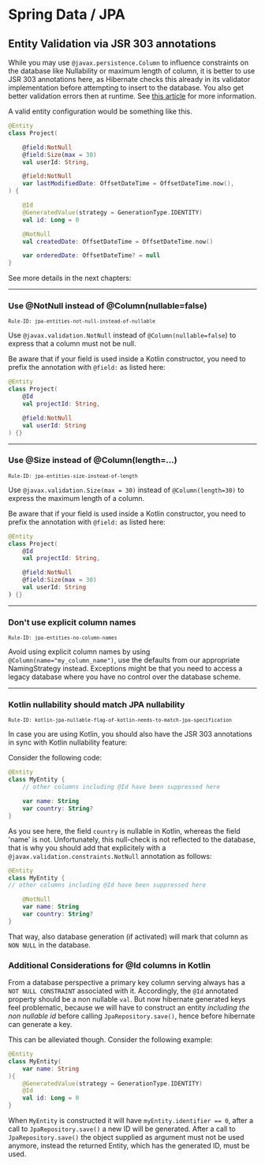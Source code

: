 
# Spring Data / JPA

## Entity Validation via JSR 303 annotations

While you may use `@javax.persistence.Column` to influence constraints on the database like Nullability or maximum
length of column, it is better to use JSR 303 annotations here, as Hibernate checks this already in its validator
implementation before attempting to insert to the database. You also get better validation errors then at runtime.
See [this article](https://www.baeldung.com/hibernate-notnull-vs-nullable) for more information.

A valid entity configuration would be something like this.

````kotlin
@Entity
class Project(

    @field:NotNull
    @field:Size(max = 30)
    val userId: String,

    @field:NotNull
    var lastModifiedDate: OffsetDateTime = OffsetDateTime.now(),
) {

    @Id
    @GeneratedValue(strategy = GenerationType.IDENTITY)
    val id: Long = 0

    @NotNull
    val createdDate: OffsetDateTime = OffsetDateTime.now()

    var orderedDate: OffsetDateTime? = null
}
````

See more details in the next chapters:

---
<a id="jpa-entities-not-null-instead-of-nullable"></a>
### Use @NotNull instead of @Column(nullable=false)
<sup>`Rule-ID: jpa-entities-not-null-instead-of-nullable`</sup>

Use `@javax.validation.NotNull` instead of `@Column(nullable=false`) to express that a column must not be null.

Be aware that if your field is used inside a Kotlin constructor, you need to prefix the annotation with `@field:`
as listed here:

````kotlin
@Entity
class Project(
    @Id
    val projectId: String,

    @field:NotNull
    val userId: String
) {}
````

---
<a id="jpa-entities-size-instead-of-length"></a>
### Use @Size instead of @Column(length=...)
<sup>`Rule-ID: jpa-entities-size-instead-of-length`</sup>

Use `@javax.validation.Size(max = 30)` instead of `@Column(length=30)` to express the maximum length of a column.

Be aware that if your field is used inside a Kotlin constructor, you need to prefix the annotation with `@field:`
as listed here:

````kotlin
@Entity
class Project(
    @Id
    val projectId: String,

    @field:NotNull
    @field:Size(max = 30)
    val userId: String
) {}
````

---
<a id="jpa-entities-no-column-names"></a>
### Don't use explicit column names 
<sup>`Rule-ID: jpa-entities-no-column-names`</sup>

Avoid using explicit column names by using `@Column(name="my_column_name")`, use the defaults from our appropriate
NamingStrategy instead. Exceptions might be that you need to access a legacy database where you have no control over
the database scheme.

--- 
<a id="kotlin-jpa-nullable-flag-of-kotlin-needs-to-match-jpa-specification"></a>
### Kotlin nullability should match JPA nullability
<sup>`Rule-ID: kotlin-jpa-nullable-flag-of-kotlin-needs-to-match-jpa-specification`</sup>

In case you are using Kotlin, you should also have the JSR 303 annotations in sync with Kotlin nullability feature:

Consider the following code:

````kotlin
@Entity
class MyEntity {
    // other columns including @Id have been suppressed here

    var name: String
    var country: String?
}
````

As you see here, the field `country` is nullable in Kotlin, whereas the field 'name' is not. Unfortunately,
this null-check is not reflected to the database, that is why you should add that explicitely with a
`@javax.validation.constraints.NotNull` annotation as follows:

````kotlin
@Entity
class MyEntity {
// other columns including @Id have been suppressed here

    @NotNull
    var name: String
    var country: String?
}
````

That way, also database generation (if activated) will mark that column as `NON NULL` in the database.

### Additional Considerations for @Id columns in Kotlin
From a database perspective a primary key column serving always has a `NOT NULL CONSTRAINT` associated with it.
Accordingly, the `@Id` annotated property should be a non nullable `val`.
But now hibernate generated keys feel problematic, because we will have to construct an entity *including the non nullable id*
before calling `JpaRepository.save()`, hence before hibernate can generate a key.

This can be alleviated though. Consider the following example:

````kotlin
@Entity
class MyEntity(
    var name: String
){
    @GeneratedValue(strategy = GenerationType.IDENTITY)
    @Id
    val id: Long = 0
}
````

When `MyEntity` is constructed it will have `myEntity.identifier == 0`,
after a  call to `JpaRepository.save()` a new ID will be generated. After a call to `JpaRepository.save()` the object supplied as
argument must not be used anymore, instead the returned Entity, which has the generated ID, must be used.

